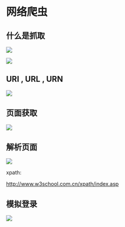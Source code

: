 # 网络爬虫

## 什么是抓取

![](https://ws1.sinaimg.cn/large/006tNbRwly1fplgnca3suj319i0fa101.jpg)



![](https://ws3.sinaimg.cn/large/006tNbRwly1fplgw4twwkj31800tewkq.jpg)



## URI , URL , URN

![](https://ws3.sinaimg.cn/large/006tNbRwgy1fplhdzexfrj30xc0rqag8.jpg)









## 页面获取

![](https://ws1.sinaimg.cn/large/006tNbRwgy1fpli0g5ov2j314s0fsn0s.jpg)





## 解析页面

![](https://ws3.sinaimg.cn/large/006tNbRwly1fpls22xledj319a0ro44p.jpg)

xpath:

http://www.w3school.com.cn/xpath/index.asp



## 模拟登录

![](https://ws2.sinaimg.cn/large/006tNc79gy1fpmkzwa6rcj31kw0vk4cx.jpg)





